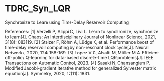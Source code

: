 # TDRC_Syn_LQR
Synchronize to Learn using Time-Delay Reservoir Computing

References:
[1] Verzelli P, Alippi C, Livi L. Learn to synchronize, synchronize to learn[J]. Chaos: An Interdisciplinary Journal of Nonlinear Science, 2021, 31(8): 083119.
[2] Stelzer F, Röhm A, Lüdge K, et al. Performance boost of time-delay reservoir computing by non-resonant clock cycle[J]. Neural Networks, 2020, 124: 158-169.
[3] Lopez V G, Alsalti M, Müller M A. Efficient off-policy Q-learning for data-based discrete-time LQR problems[J]. IEEE Transactions on Automatic Control, 2023.
[4] Sasaki N, Chansangiam P. Modified Jacobi-gradient iterative method for generalized Sylvester matrix equation[J]. Symmetry, 2020, 12(11): 1831.
